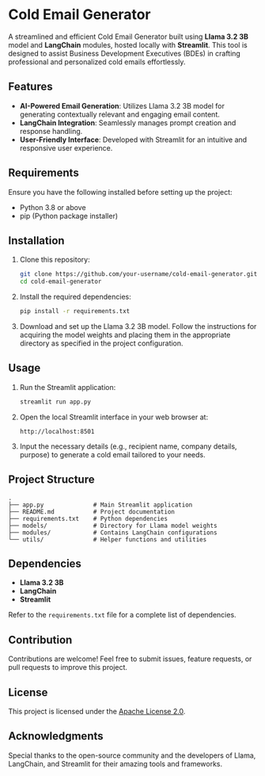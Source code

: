 # Cold Email Generator

A streamlined and efficient Cold Email Generator built using **Llama 3.2 3B** model and **LangChain** modules, hosted locally with **Streamlit**. This tool is designed to assist Business Development Executives (BDEs) in crafting professional and personalized cold emails effortlessly.

## Features
- **AI-Powered Email Generation**: Utilizes Llama 3.2 3B model for generating contextually relevant and engaging email content.
- **LangChain Integration**: Seamlessly manages prompt creation and response handling.
- **User-Friendly Interface**: Developed with Streamlit for an intuitive and responsive user experience.

## Requirements
Ensure you have the following installed before setting up the project:

- Python 3.8 or above
- pip (Python package installer)

## Installation
1. Clone this repository:
   ```bash
   git clone https://github.com/your-username/cold-email-generator.git
   cd cold-email-generator
   ```

2. Install the required dependencies:
   ```bash
   pip install -r requirements.txt
   ```

3. Download and set up the Llama 3.2 3B model. Follow the instructions for acquiring the model weights and placing them in the appropriate directory as specified in the project configuration.

## Usage
1. Run the Streamlit application:
   ```bash
   streamlit run app.py
   ```

2. Open the local Streamlit interface in your web browser at:
   ```
   http://localhost:8501
   ```

3. Input the necessary details (e.g., recipient name, company details, purpose) to generate a cold email tailored to your needs.

## Project Structure
```
.
├── app.py              # Main Streamlit application
├── README.md           # Project documentation
├── requirements.txt    # Python dependencies
├── models/             # Directory for Llama model weights
├── modules/            # Contains LangChain configurations
└── utils/              # Helper functions and utilities
```

## Dependencies
- **Llama 3.2 3B**
- **LangChain**
- **Streamlit**

Refer to the `requirements.txt` file for a complete list of dependencies.

## Contribution
Contributions are welcome! Feel free to submit issues, feature requests, or pull requests to improve this project.

## License
This project is licensed under the [Apache License 2.0](LICENSE).

## Acknowledgments
Special thanks to the open-source community and the developers of Llama, LangChain, and Streamlit for their amazing tools and frameworks.

